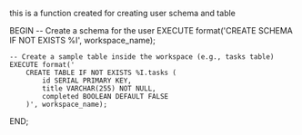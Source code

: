
this is a function created for creating user schema and table

BEGIN
    -- Create a schema for the user
    EXECUTE format('CREATE SCHEMA IF NOT EXISTS %I', workspace_name);

    -- Create a sample table inside the workspace (e.g., tasks table)
    EXECUTE format('
        CREATE TABLE IF NOT EXISTS %I.tasks (
            id SERIAL PRIMARY KEY,
            title VARCHAR(255) NOT NULL,
            completed BOOLEAN DEFAULT FALSE
        )', workspace_name);
END;

